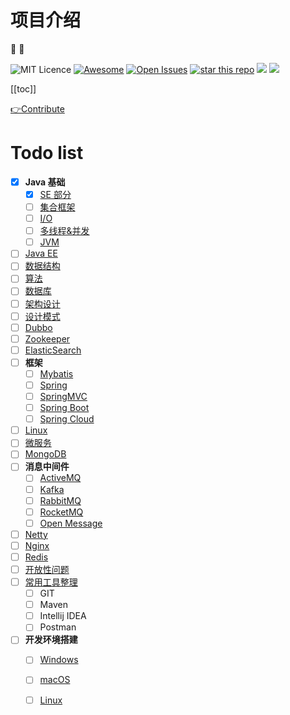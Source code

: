 # 项目介绍

:tada: :100:

![MIT Licence](https://badges.frapsoft.com/os/mit/mit.svg?v=103) [![Awesome](https://cdn.rawgit.com/sindresorhus/awesome/d7305f38d29fed78fa85652e3a63e154dd8e8829/media/badge.svg)](https://github.com/sindresorhus/awesome) [![Open Issues](http://githubbadges.herokuapp.com/boennemann/badges/issues.svg?style=flat)](https://github.com/dong4j/java-interview/issues) [![star this repo](http://githubbadges.com/star.svg?user=dong4j&repo=java-interview&style=flat)](https://github.com/dong4j/java-interview) ![](https://img.shields.io/github/last-commit/dong4j/java-interview.svg) ![](https://img.shields.io/github/repo-size/dong4j/java-interview.svg)

[[toc]]

[👉Contribute](../contribute.md)

# Todo list

- [x] **Java 基础**
    - [x] [SE 部分](../java/se/)
    - [ ] [集合框架](../java/collection/)
    - [ ] [I/O](../java/io/)
    - [ ] [多线程&并发](../java/concurrent/)
    - [ ] [JVM](../java/jvm/)
- [ ] [Java EE](../java/ee/) 
- [ ] [数据结构](../structure/)
- [ ] [算法](../arithmetic/)
- [ ] [数据库](../db/)
- [ ] [架构设计](../design/)
- [ ] [设计模式](../design-patterns/)
- [ ] [Dubbo](../dubbo/)
- [ ] [Zookeeper](../zookeeper/)
- [ ] [ElasticSearch](../elastic-search/)
- [ ] **框架**
    - [ ] [Mybatis](../framework/mybatis/)
    - [ ] [Spring](../framework/spring/)
    - [ ] [SpringMVC](../framework/spring-mvc/)
    - [ ] [Spring Boot](../framework/spring-boot/)
    - [ ] [Spring Cloud](../framework/spring-cloud/)
- [ ] [Linux](../linux/)
- [ ] [微服务](../micro-service/)
- [ ] [MongoDB](../mongodb/)
- [ ] **消息中间件**
    - [ ] [ActiveMQ](../mq/activemq/)
    - [ ] [Kafka](../mq/kafka/)
    - [ ] [RabbitMQ](../mq/rabbitmq/)
    - [ ] [RocketMQ](../mq/rocketmq/)
    - [ ] [Open Message](../mq/open-message/)
- [ ] [Netty](../netty/)
- [ ] [Nginx](../nginx/)
- [ ] [Redis](../redis/)
- [ ] [开放性问题](../issue/)
- [ ] [常用工具整理](../tools/)
    - [ ] GIT
    - [ ] Maven
    - [ ] Intellij IDEA
    - [ ] Postman
- [ ] **开发环境搭建**
    - [ ] [Windows](../dev-env/windows-env/)
    - [ ] [macOS](../dev-env/mac-env/)
    - [ ] [Linux](../dev-env/linux-env/)



